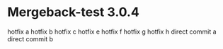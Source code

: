 # Mergeback-test 3.0.4

hotfix a
hotfix b
hotfix c
hotfix e
hotfix f
hotfix g
hotfix h
direct commit a
direct commit b

